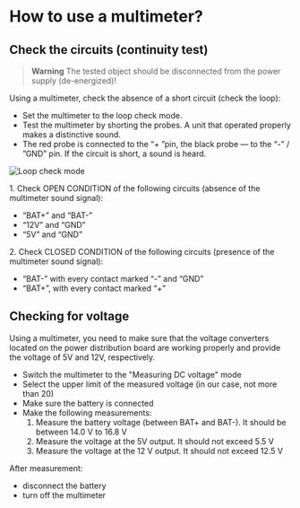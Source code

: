 # How to use a multimeter?

## Check the circuits (continuity test)

> **Warning** The tested object should be disconnected from the power supply (de-energized)!

Using a multimeter, check the absence of a short circuit (check the loop):

* Set the multimeter to the loop check mode.
* Test the multimeter by shorting the probes. A unit that operated properly makes a distinctive sound.
* The red probe is connected to the “+ ”pin, the black probe — to the “-” / ”GND” pin. If the circuit is short, a sound is heard.

![Loop check mode](../../assets/startPDBtest.jpg)

1\. Check OPEN CONDITION of the following circuits (absence of the multimeter sound signal):

* “BAT+” and “BAT-”
* “12V” and “GND”
* “5V” and “GND”

2\. Check CLOSED CONDITION of the following circuits (presence of the multimeter sound signal):

* “BAT-” with every contact marked “-” and “GND”
* “BAT+”, with every contact marked “+”

## Checking for voltage

Using a multimeter, you need to make sure that the voltage converters located on the power distribution board are working properly and provide the voltage of 5V and 12V, respectively.

* Switch the multimeter to the "Measuring DC voltage" mode
* Select the upper limit of the measured voltage (in our case, not more than 20)
* Make sure the battery is connected
* Make the following measurements:
   1. Measure the battery voltage (between BAT+ and BAT-). It should be between 14.0 V to 16.8 V
   2. Measure the voltage at the 5V output. It should not exceed 5.5 V
   3. Measure the voltage at the 12 V output. It should not exceed 12.5 V

After measurement:

* disconnect the battery
* turn off the multimeter
